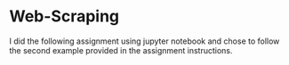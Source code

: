 # Web-Scraping
I did the following assignment using jupyter notebook and chose to follow the second example provided in the assignment instructions. 
